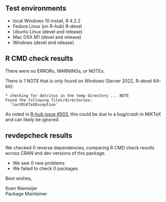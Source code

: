 ## Test environments
* local Windows 10 install, R 4.2.2
* Fedora Linux (on R-hub) R-devel
* Ubuntu Linux (devel and release)
* Mac OSX M1 (devel and release)
* Windows (devel and release)

## R CMD check results
There were no ERRORs, WARNINGs, or NOTEs.

There is 1 NOTE that is only found on Windows (Server 2022, R-devel 64-bit): 

```
* checking for detritus in the temp directory ... NOTE
Found the following files/directories:
  'lastMiKTeXException'
```
As noted in [R-hub issue #503](https://github.com/r-hub/rhub/issues/503), this could be due to a bug/crash in MiKTeX and can likely be ignored.

## revdepcheck results

We checked 0 reverse dependencies, comparing R CMD check results across CRAN and dev versions of this package.

 * We saw 0 new problems
 * We failed to check 0 packages

Best wishes,

Koen Niemeijer\
Package Maintainer
